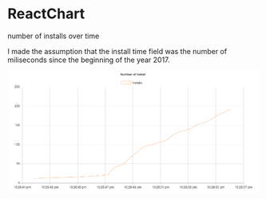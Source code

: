 # ReactChart
number of installs over time

I made the assumption that the install time field was the number of miliseconds since the beginning of the year 2017.

![](./images/chart.png)
